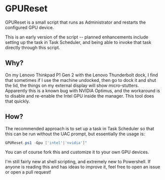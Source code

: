 GPUReset
========

GPUReset is a small script that runs as Administrator and restarts the
configured GPU device.

This is an early version of the script -- planned enhancements include setting
up the task in Task Scheduler, and being able to invoke that task directly
through this script.

## Why?

On my Lenovo Thinkpad P1 Gen 2 with the Lenovo Thunderbolt dock, I find that
sometimes if I use the machine undocked, then go to dock it and shut the lid,
the things on my external display will show micro-stutters. Apparently this is
a known bug with NVIDIA Optimus, and the workaround is to disable and re-enable
the Intel GPU inside the manager. This tool does that quickly.

## How?

The recommended approach is to set up a task in Task Scheduler so that this can
be run without the UAC prompt, but essentially the usage is:

~~~powershell
GPUReset.ps1 -Gpu ['intel'|'nvidia']"
~~~

You can of course fork this and customize it to your own GPU devices.

I'm still fairly new at shell scripting, and extremely new to Powershell. If
anyone is reading this and has ideas to improve it, feel free to open an issue
or open a pull request!